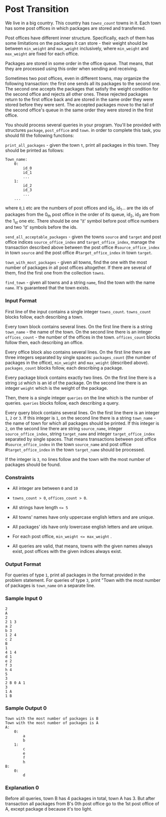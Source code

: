 # Post Transition

We live in a big country. This country has _`towns_count`_ towns in it. Each town has some post offices in which packages are stored and transferred.

Post offices have different inner structure. Specifically, each of them has some limitations on the packages it can store - their weight should be between `min_weight` and `max_weight` inclusively, where `min_weight` and `max_weight` are fixed for each office.

Packages are stored in some order in the office queue. That means, that they are processed using this order when sending and receiving.

Sometimes two post offices, even in different towns, may organize the following transaction: the first one sends all its packages to the second one. The second one accepts the packages that satisfy the weight condition for the second office and rejects all other ones. These rejected packages return to the first office back and are stored in the same order they were stored before they were sent. The accepted packages move to the tail of the second office's queue in the same order they were stored in the first office.

You should process several queries in your program. You'll be provided with structures `package`, `post_office` and `town`. in order to complete this task, you should fill the following functions:

`print_all_packages` - given the town `t`, print all packages in this town. They should be printed as follows:
````
Town_name:
    0:
        id_0
        id_1
        ...
    1:
        id_2
        id_3
        ...
    ...
````

where `0`,`1` etc are the numbers of post offices and id<sub>0</sub>, id<sub>1</sub>... are the ids of packages from the 0<sub>th</sub> post office in the order of its queue, id<sub>2</sub>, id<sub>3</sub> are from the 1<sub>st</sub> one etc. There should be one '\t' symbol before post office numbers and two '\t' symbols before the ids.

`send_all_acceptable_packages` - given the towns `source` and `target` and post office indices `source_office_index` and `target_office_index`, manage the transaction described above between the post office #`source_office_index` in town `source` and the post office #`target_office_index` in town `target`.

`town_with_most_packages` - given all towns, find the one with the most number of packages in all post offices altogether. If there are several of them, find the first one from the collection `towns`.

`find_town` - given all towns and a string `name`, find the town with the name `name`. It's guaranteed that the town exists.

### Input Format

First line of the input contains a single integer `towns_count`. `towns_count` blocks follow, each describing a town.

Every town block contains several lines. On the first line there is a string `town_name` - the name of the town. On the second line there is an integer `offices_count` - the number of the offices in the town. `offices_count` blocks follow then, each describing an office.

Every office block also contains several lines. On the first line there are three integers separated by single spaces: `packages_count` (the number of packages in the office), `min_weight` and `max_weight` (described above). `packages_count` blocks follow, each describing a package.

Every package block contains exactly two lines. On the first line there is a string `id` which is an id of the package. On the second line there is an integer `weight` which is the weight of the package.

Then, there is a single integer `queries` on the line which is the number of queries. `queries` blocks follow, each describing a query.

Every query block contains several lines. On the first line there is an integer `1`, `2` or `3`. If this integer is `1`, on the second line there is a string `town_name` - the name of town for which all packages should be printed. If this integer is `2`, on the second line there are string `source_name`, integer `source_office_index`, string `target_name` and integer `target_office_index` separated by single spaces. That means transactions between post office #`source_office_index` in the town `source_name` and post office #`target_office_index` in the town `target_name` should be processed.

If the integer is `3`, no lines follow and the town with the most number of packages should be found.

### Constraints

- All integer are between `0` and `10`

- `towns_count > 0`, `offices_count > 0`.

- All strings have length `<= 5`

- All towns' names have only uppercase english letters and are unique.

- All packages' ids have only lowercase english letters and are unique.

- For each post office, `min_weight <= max_weight` .

- All queries are valid, that means, towns with the given names always exist, post offices with the given indices always exist.

### Output Format

For queries of type `1`, print all packages in the format provided in the problem statement. For queries of type `3`, print "Town with the most number of packages is `town_name` on a separate line.

### Sample Input 0
````
2
A
2
2 1 3
a 2
b 3
1 2 4
c 2
B
1
4 1 4
d 1
e 2
f 3
h 4
5
3
2 B 0 A 1
3
1 A
1 B
````
### Sample Output 0
````
Town with the most number of packages is B
Town with the most number of packages is A
A:
    0:
        a
        b
    1:
        c
        e
        f
        h
B:
    0:
        d
````
### Explanation 0

Before all queries, town B has 4 packages in total, town A has 3. But after transaction all packages from B's 0th post office go to the 1st post office of A, except package d because it's too light.